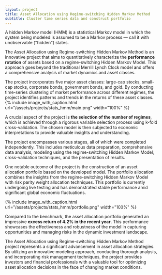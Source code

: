 ```yaml
---
layout: project
title: Asset Allocation using Regime-switching Hidden Markov Method
subtitle: Cluster time series data and construct portfolio
---
```

A hidden Markov model (HMM) is a statistical Markov model in which the system being modeled is assumed to be a Markov process — call it with unobservable ("hidden") states. 

The Asset Allocation using Regime-switching Hidden Markov Method is an innovative project that aims to quantitatively characterize the **performance rotation** of assets based on a regime-switching Hidden Markov Model. This approach goes beyond the traditional Merrill Lynch Clock model and offers a comprehensive analysis of market dynamics and asset classes.

The project incorporates five major asset classes: large-cap stocks, small-cap stocks, corporate bonds, government bonds, and gold. By conducting time-series clustering of market performance across different regimes, the project identifies patterns and trends in the returns of these asset classes.
{%
	include image_with_caption.html
	url="/assets/projects/stats_hmm/main.png"
	width="100%"
%}

A crucial aspect of the project is **the selection of the number of regimes**, which is achieved through a rigorous variable selection process using k-fold cross-validation. The chosen model is then subjected to economic interpretations to provide valuable insights and understanding.

The project encompasses various stages, all of which were completed independently. This includes meticulous data preparation, comprehensive data analysis, modeling using the regime-switching Hidden Markov Model, cross-validation techniques, and the presentation of results.

One notable outcome of the project is the construction of an asset allocation portfolio based on the developed model. The portfolio allocation combines the insights from the regime-switching Hidden Markov Model with risk parity weight allocation techniques. This portfolio is currently undergoing live testing and has demonstrated stable performance amid significant global economic fluctuations.

{%
	include image_with_caption.html
	url="/assets/projects/stats_hmm/portfolio.png"
	width="100%"
%}

Compared to the benchmark, the asset allocation portfolio generated an impressive **excess return of 4.2% in the recent year**. This performance showcases the effectiveness and robustness of the model in capturing opportunities and managing risks in the dynamic investment landscape.

The Asset Allocation using Regime-switching Hidden Markov Method project represents a significant advancement in asset allocation strategies. By utilizing an innovative modeling approach, conducting thorough analysis, and incorporating risk management techniques, the project provides investors and financial professionals with a valuable tool for optimizing asset allocation decisions in the face of changing market conditions.